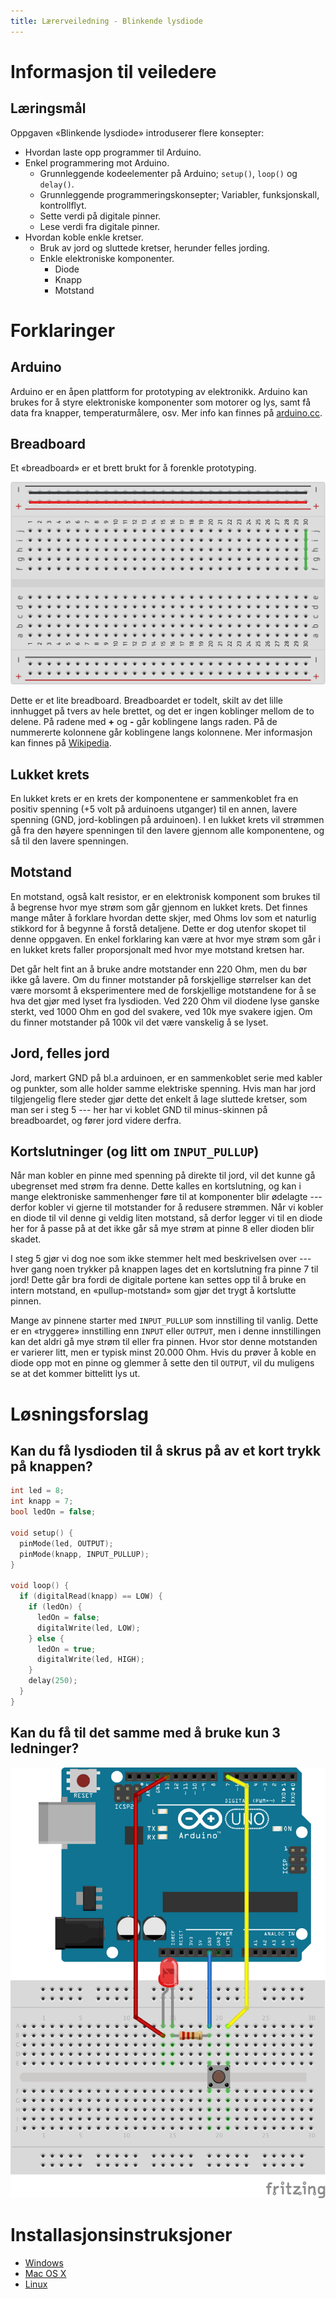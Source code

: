 ```yaml
---
title: Lærerveiledning - Blinkende lysdiode
---
```



# Informasjon til veiledere


## Læringsmål

Oppgaven «Blinkende lysdiode» introduserer flere konsepter:

+ Hvordan laste opp programmer til Arduino.
+ Enkel programmering mot Arduino.
  + Grunnleggende kodeelementer på Arduino; ``setup()``, ``loop()`` og ``delay()``.
  + Grunnleggende programmeringskonsepter; Variabler, funksjonskall,
    kontrollflyt.
  + Sette verdi på digitale pinner.
  + Lese verdi fra digitale pinner.
+ Hvordan koble enkle kretser.
  + Bruk av jord og sluttede kretser, herunder felles jording.
  + Enkle elektroniske komponenter.
    + Diode
    + Knapp
    + Motstand


# Forklaringer

## Arduino

Arduino er en åpen plattform for prototyping av elektronikk. Arduino kan brukes
for å styre elektroniske komponenter som motorer og lys, samt få data fra knapper,
temperaturmålere, osv. Mer info kan finnes på [arduino.cc](https://www.arduino.cc/en/Guide/Introduction).

## Breadboard

Et «breadboard» er et brett brukt for å forenkle prototyping.

![Fumlebrett](breadboard.png)

Dette er et lite breadboard. Breadboardet er todelt, skilt av det lille
innhugget på tvers av hele brettet, og det er ingen koblinger mellom de to
delene.  På radene med **+** og **-** går koblingene langs raden. På de
nummererte kolonnene går koblingene langs kolonnene. Mer informasjon kan finnes
på [Wikipedia](https://en.wikipedia.org/wiki/Breadboard).

## Lukket krets

En lukket krets er en krets der komponentene er sammenkoblet fra en positiv
spenning (+5 volt på arduinoens utganger) til en annen, lavere spenning (GND,
jord-koblingen på arduinoen). I en lukket krets vil strømmen gå fra den høyere
spenningen til den lavere gjennom alle komponentene, og så til den lavere
spenningen.

## Motstand

En motstand, også kalt resistor, er en elektronisk komponent som brukes til å
begrense hvor mye strøm som går gjennom en lukket krets. Det finnes mange måter
å forklare hvordan dette skjer, med Ohms lov som et naturlig stikkord for å
begynne å forstå detaljene. Dette er dog utenfor skopet til denne oppgaven. En
enkel forklaring kan være at hvor mye strøm som går i en lukket krets faller
proporsjonalt med hvor mye motstand kretsen har.

Det går helt fint an å bruke andre motstander enn 220 Ohm, men du bør ikke gå
lavere. Om du finner motstander på forskjellige størrelser kan det være morsomt
å eksperimentere med de forskjellige motstandene for å se hva det gjør med
lyset fra lysdioden. Ved 220 Ohm vil diodene lyse ganske sterkt, ved 1000 Ohm
en god del svakere, ved 10k mye svakere igjen. Om du finner motstander på 100k
vil det være vanskelig å se lyset.

## Jord, felles jord

Jord, markert GND på bl.a arduinoen, er en sammenkoblet serie med kabler og
punkter, som alle holder samme elektriske spenning. Hvis man har jord
tilgjengelig flere steder gjør dette det enkelt å lage sluttede kretser, som
man ser i steg 5 --- her har vi koblet GND til minus-skinnen på breadboardet,
og fører jord videre derfra.

## Kortslutninger (og litt om `INPUT_PULLUP`)

Når man kobler en pinne med spenning på direkte til jord, vil det kunne gå
ubegrenset med strøm fra denne. Dette kalles en kortslutning, og kan i mange
elektroniske sammenhenger føre til at komponenter blir ødelagte --- derfor
kobler vi gjerne til motstander for å redusere strømmen. Når vi kobler en diode
til vil denne gi veldig liten motstand, så derfor legger vi til en diode her
for å passe på at det ikke går så mye strøm at pinne 8 eller dioden blir
skadet.

I steg 5 gjør vi dog noe som ikke stemmer helt med beskrivelsen over --- hver
gang noen trykker på knappen lages det en kortslutning fra pinne 7 til jord!
Dette går bra fordi de digitale portene kan settes opp til å bruke en intern
motstand, en «pullup-motstand» som gjør det trygt å kortslutte pinnen.

Mange av pinnene starter med `INPUT_PULLUP` som innstilling til vanlig. Dette
er en «tryggere» innstilling enn `INPUT` eller `OUTPUT`, men i denne
innstillingen kan det aldri gå mye strøm til eller fra pinnen. Hvor stor denne
motstanden er varierer litt, men er typisk minst 20.000 Ohm. Hvis du prøver å
koble en diode opp mot en pinne og glemmer å sette den til `OUTPUT`, vil du
muligens se at det kommer bittelitt lys ut.


# Løsningsforslag

## Kan du få lysdioden til å skrus på av et kort trykk på knappen?

```cpp
int led = 8;
int knapp = 7;
bool ledOn = false;

void setup() {
  pinMode(led, OUTPUT);
  pinMode(knapp, INPUT_PULLUP);
}

void loop() {
  if (digitalRead(knapp) == LOW) {
    if (ledOn) {
      ledOn = false;
      digitalWrite(led, LOW);
    } else {
      ledOn = true;
      digitalWrite(led, HIGH);
    }
    delay(250);
  }
}
```

## Kan du få til det samme med å bruke kun 3 ledninger?

![tre ledninger](tre_ledninger.png)

# Installasjonsinstruksjoner

+ [Windows](https://arduino.cc/en/Guide/Windows)
+ [Mac OS X](https://arduino.cc/en/Guide/MacOSX)
+ [Linux](https://arduino.cc/en/Guide/Linux)

